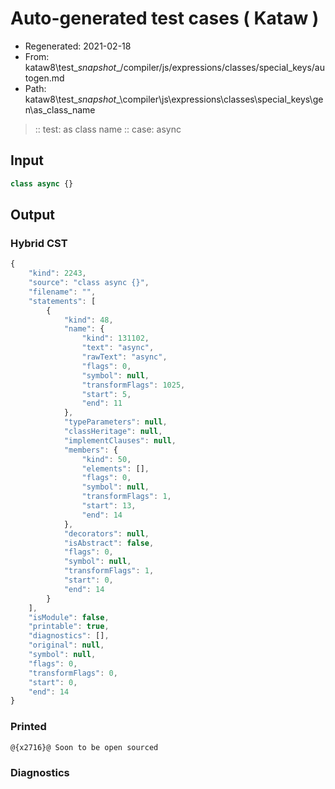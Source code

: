 # Auto-generated test cases ( Kataw )
- Regenerated: 2021-02-18
- From: kataw8\test\__snapshot__/compiler/js/expressions/classes/special_keys/autogen.md
- Path: kataw8\test\__snapshot__\compiler\js\expressions\classes\special_keys\gen\as_class_name
> :: test: as class name
> :: case: async
## Input

`````js
class async {}
`````

## Output

### Hybrid CST

```javascript
{
    "kind": 2243,
    "source": "class async {}",
    "filename": "",
    "statements": [
        {
            "kind": 48,
            "name": {
                "kind": 131102,
                "text": "async",
                "rawText": "async",
                "flags": 0,
                "symbol": null,
                "transformFlags": 1025,
                "start": 5,
                "end": 11
            },
            "typeParameters": null,
            "classHeritage": null,
            "implementClauses": null,
            "members": {
                "kind": 50,
                "elements": [],
                "flags": 0,
                "symbol": null,
                "transformFlags": 1,
                "start": 13,
                "end": 14
            },
            "decorators": null,
            "isAbstract": false,
            "flags": 0,
            "symbol": null,
            "transformFlags": 1,
            "start": 0,
            "end": 14
        }
    ],
    "isModule": false,
    "printable": true,
    "diagnostics": [],
    "original": null,
    "symbol": null,
    "flags": 0,
    "transformFlags": 0,
    "start": 0,
    "end": 14
}
```

### Printed

```javascript
@{x2716}@ Soon to be open sourced
```

### Diagnostics

```javascript

```

